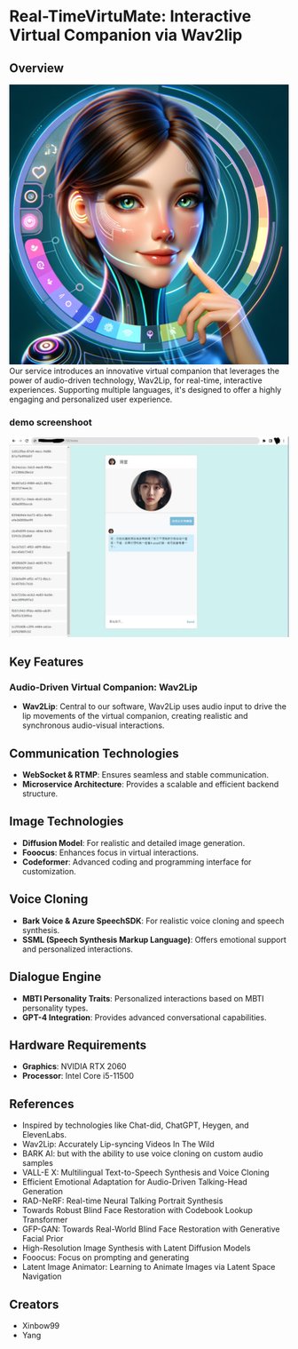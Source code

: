 # Real-TimeVirtuMate: Interactive Virtual Companion via Wav2lip

## Overview
![img1](./pic1.png)
Our service introduces an innovative virtual companion that leverages the power of audio-driven technology, Wav2Lip, for real-time, interactive experiences. Supporting multiple languages, it's designed to offer a highly engaging and personalized user experience.

### demo screenshoot
![img1](./demo1.jpg)

## Key Features

### Audio-Driven Virtual Companion: Wav2Lip
- **Wav2Lip**: Central to our software, Wav2Lip uses audio input to drive the lip movements of the virtual companion, creating realistic and synchronous audio-visual interactions.

## Communication Technologies
- **WebSocket & RTMP**: Ensures seamless and stable communication.
- **Microservice Architecture**: Provides a scalable and efficient backend structure.

## Image Technologies
- **Diffusion Model**: For realistic and detailed image generation.
- **Fooocus**: Enhances focus in virtual interactions.
- **Codeformer**: Advanced coding and programming interface for customization.

## Voice Cloning
- **Bark Voice & Azure SpeechSDK**: For realistic voice cloning and speech synthesis.
- **SSML (Speech Synthesis Markup Language)**: Offers emotional support and personalized interactions.

## Dialogue Engine
- **MBTI Personality Traits**: Personalized interactions based on MBTI personality types.
- **GPT-4 Integration**: Provides advanced conversational capabilities.

## Hardware Requirements
- **Graphics**: NVIDIA RTX 2060
- **Processor**: Intel Core i5-11500

## References
- Inspired by technologies like Chat-did, ChatGPT, Heygen, and ElevenLabs.
- Wav2Lip: Accurately Lip-syncing Videos In The Wild
- BARK AI: but with the ability to use voice cloning on custom audio samples
- VALL-E X: Multilingual Text-to-Speech Synthesis and Voice Cloning
- Efficient Emotional Adaptation for Audio-Driven Talking-Head Generation
- RAD-NeRF: Real-time Neural Talking Portrait Synthesis
- Towards Robust Blind Face Restoration with Codebook Lookup Transformer
- GFP-GAN: Towards Real-World Blind Face Restoration with Generative Facial Prior
- High-Resolution Image Synthesis with Latent Diffusion Models
- Fooocus: Focus on prompting and generating
- Latent Image Animator: Learning to Animate Images via Latent Space Navigation
## Creators
- Xinbow99
- Yang

